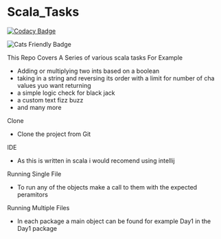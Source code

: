 # Scala_Tasks
[![Codacy Badge](https://api.codacy.com/project/badge/Grade/3530e6f9d13e4d0d85ed88d4bb5194f3)](https://app.codacy.com/app/JoshuaGomersall/Scala_Tasks?utm_source=github.com&utm_medium=referral&utm_content=JoshuaGomersall/Scala_Tasks&utm_campaign=Badge_Grade_Dashboard)

![Cats Friendly Badge](https://typelevel.org/cats/img/cats-badge-tiny.png) 

This Repo Covers A Series of various scala tasks For Example
* Adding or multiplying two ints based on a boolean 
* taking in a string and reversing its order with a limit for number of cha values yuo want returning 
* a simple logic check for black jack 
* a custom text fizz buzz 
* and many more

Clone 
* Clone the project from Git

IDE
* As this is written in scala i would recomend using intellij

Running Single File
* To run any of the objects make a call to them with the expected peramitors 

Running Multiple Files
* In each package a main object can be found for example Day1 in the Day1 package

